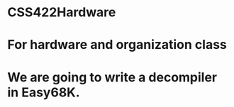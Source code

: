 # CSS422Hardware
# For hardware and organization class
# We are going to write a decompiler in Easy68K.
